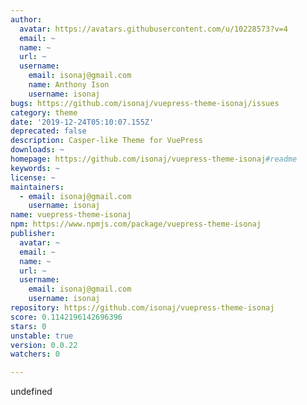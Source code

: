 ```yaml
---
author:
  avatar: https://avatars.githubusercontent.com/u/10228573?v=4
  email: ~
  name: ~
  url: ~
  username:
    email: isonaj@gmail.com
    name: Anthony Ison
    username: isonaj
bugs: https://github.com/isonaj/vuepress-theme-isonaj/issues
category: theme
date: '2019-12-24T05:10:07.155Z'
deprecated: false
description: Casper-like Theme for VuePress
downloads: ~
homepage: https://github.com/isonaj/vuepress-theme-isonaj#readme
keywords: ~
license: ~
maintainers:
  - email: isonaj@gmail.com
    username: isonaj
name: vuepress-theme-isonaj
npm: https://www.npmjs.com/package/vuepress-theme-isonaj
publisher:
  avatar: ~
  email: ~
  name: ~
  url: ~
  username:
    email: isonaj@gmail.com
    username: isonaj
repository: https://github.com/isonaj/vuepress-theme-isonaj
score: 0.1142196142696396
stars: 0
unstable: true
version: 0.0.22
watchers: 0

---
```


undefined